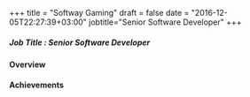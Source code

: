 +++
title = "Softway Gaming"
draft = false
date = "2016-12-05T22:27:39+03:00"
jobtitle="Senior Software Developer"
+++

##### Job Title : Senior Software Developer

#### Overview

#### Achievements
